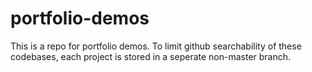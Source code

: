 # portfolio-demos
This is a repo for portfolio demos.  To limit github searchability of these codebases, 
each project is stored in a seperate non-master branch.
